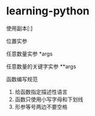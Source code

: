 # learning-python


使用副本[:]

位置实参

任意数量实参
*args

任意数量的关键字实参
**args

函数编写规范
1. 给函数指定描述性语言
2. 函数只使用小写字母和下划线
3. 形参等号两边不要空格
